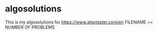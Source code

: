 # algosolutions
This is my algosolutions for https://www.algotester.com/en
FILENAME == NUMBER OF PROBLEMS 
